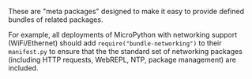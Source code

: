 These are "meta packages" designed to make it easy to provide defined
bundles of related packages.

For example, all deployments of MicroPython with networking support
(WiFi/Ethernet) should add `require("bundle-networking")` to their
`manifest.py` to ensure that the the standard set of networking packages
(including HTTP requests, WebREPL, NTP, package management) are included.
